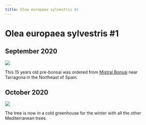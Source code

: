 ```yaml
---
title: Olea europaea sylvestris #1
---
```


# Olea europaea sylvestris #1

## September 2020
![](/images/bonsai/2020-09-21-olea-europaea-sylvestris-1.jpg)

This 15 years old pre-bonsai was ordered from [Mistral Bonsai](https://www.mistralbonsai.com)
near Tarragona in the Northeast of Spain.

## October 2020
![](/images/bonsai/2020-10-16-olea-europaea-sylvestris-1.jpg)

The tree is now in a cold greenhouse for the winter with all the other
Mediterranean trees.
